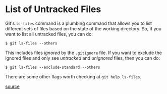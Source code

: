 # List of Untracked Files

Git's `ls-files` command is a plumbing command that allows you to list
different sets of files based on the state of the working directory. So, if
you want to list all untracked files, you can do:

    $ git ls-files --others

This includes files *ignored* by the `.gitignore` file. If you want to
exclude the ignored files and only see *untracked* and *unignored* files,
then you can do:

    $ git ls-files --exclude-standard --others

There are some other flags worth checking at `git help ls-files`.

[source](http://stackoverflow.com/questions/2657935/checking-for-a-dirty-index-or-untracked-files-with-git)